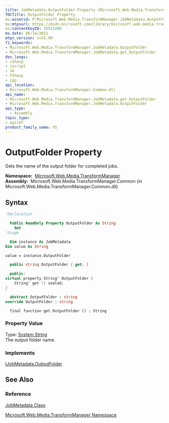 ```yaml
---
title: JobMetadata.OutputFolder Property (Microsoft.Web.Media.TransformManager)
TOCTitle: OutputFolder Property
ms:assetid: P:Microsoft.Web.Media.TransformManager.JobMetadata.OutputFolder
ms:mtpsurl: https://msdn.microsoft.com/library/microsoft.web.media.transformmanager.jobmetadata.outputfolder(v=VS.90)
ms:contentKeyID: 35521200
ms.date: 06/14/2012
mtps_version: v=VS.90
f1_keywords:
- Microsoft.Web.Media.TransformManager.JobMetadata.OutputFolder
- Microsoft.Web.Media.TransformManager.JobMetadata.get_OutputFolder
dev_langs:
- csharp
- jscript
- vb
- FSharp
- cpp
api_location:
- Microsoft.Web.Media.TransformManager.Common.dll
api_name:
- Microsoft.Web.Media.TransformManager.JobMetadata.get_OutputFolder
- Microsoft.Web.Media.TransformManager.JobMetadata.OutputFolder
api_type:
  - Assembly
topic_type:
- apiref
product_family_name: VS
---
```


# OutputFolder Property

Gets the name of the output folder for completed jobs.

**Namespace:**  [Microsoft.Web.Media.TransformManager](microsoft-web-media-transformmanager-namespace.md)  
**Assembly:**  Microsoft.Web.Media.TransformManager.Common (in Microsoft.Web.Media.TransformManager.Common.dll)

## Syntax

```vb
'Declaration

  Public ReadOnly Property OutputFolder As String
    Get
'Usage

  Dim instance As JobMetadata
Dim value As String

value = instance.OutputFolder
```

```csharp
  public string OutputFolder { get; }
```

```cpp
  public:
virtual property String^ OutputFolder {
    String^ get () sealed;
}
```

``` fsharp
  abstract OutputFolder : string
override OutputFolder : string
```

```jscript
  final function get OutputFolder () : String
```

### Property Value

Type: [System.String](https://msdn.microsoft.com/library/s1wwdcbf)  
The output folder name.  

### Implements

[IJobMetadata.OutputFolder](ijobmetadata-outputfolder-property-microsoft-web-media-transformmanager.md)  

## See Also

### Reference

[JobMetadata Class](jobmetadata-class-microsoft-web-media-transformmanager.md)

[Microsoft.Web.Media.TransformManager Namespace](microsoft-web-media-transformmanager-namespace.md)

